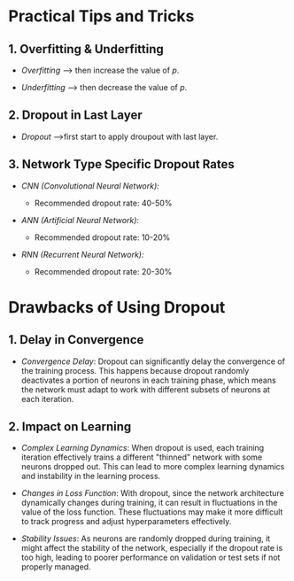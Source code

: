 # Practical Tips and Tricks

## 1. Overfitting & Underfitting

- _Overfitting_ --> then increase the value of _p_.

- _Underfitting_ --> then decrease the value of _p_.

## 2. Dropout in Last Layer

- _Dropout_ -->first start to apply droupout with last layer.

## 3. Network Type Specific Dropout Rates

- _CNN (Convolutional Neural Network):_

  - Recommended dropout rate: 40-50%

- _ANN (Artificial Neural Network):_

  - Recommended dropout rate: 10-20%

- _RNN (Recurrent Neural Network):_
  - Recommended dropout rate: 20-30%

# Drawbacks of Using Dropout

## 1. Delay in Convergence

- _Convergence Delay_: Dropout can significantly delay the convergence of the training process. This happens because dropout randomly deactivates a portion of neurons in each training phase, which means the network must adapt to work with different subsets of neurons at each iteration.

## 2. Impact on Learning

- _Complex Learning Dynamics_: When dropout is used, each training iteration effectively trains a different "thinned" network with some neurons dropped out. This can lead to more complex learning dynamics and instability in the learning process.

- _Changes in Loss Function_: With dropout, since the network architecture dynamically changes during training, it can result in fluctuations in the value of the loss function. These fluctuations may make it more difficult to track progress and adjust hyperparameters effectively.

- _Stability Issues_: As neurons are randomly dropped during training, it might affect the stability of the network, especially if the dropout rate is too high, leading to poorer performance on validation or test sets if not properly managed.
